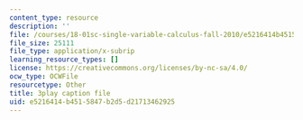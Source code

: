 ```yaml
---
content_type: resource
description: ''
file: /courses/18-01sc-single-variable-calculus-fall-2010/e5216414b4515847b2d5d21713462925_hV5af_07ToE.vtt
file_size: 25111
file_type: application/x-subrip
learning_resource_types: []
license: https://creativecommons.org/licenses/by-nc-sa/4.0/
ocw_type: OCWFile
resourcetype: Other
title: 3play caption file
uid: e5216414-b451-5847-b2d5-d21713462925
---
```

